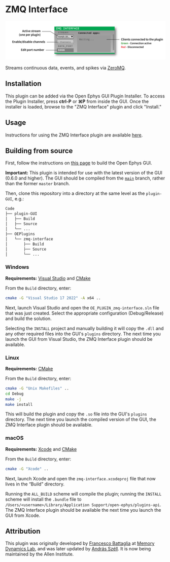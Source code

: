 # ZMQ Interface

![zmq-interface-screenshot](Resources/zmqinterface.png)

Streams continuous data, events, and spikes via [ZeroMQ](http://zeromq.org/).


## Installation

This plugin can be added via the Open Ephys GUI Plugin Installer. To access the Plugin Installer, press **ctrl-P** or **⌘P** from inside the GUI. Once the installer is loaded, browse to the "ZMQ Interface" plugin and click "Install."


## Usage

Instructions for using the ZMQ Interface plugin are available [here](https://open-ephys.github.io/gui-docs/User-Manual/Plugins/ZMQ-Interface.html).



## Building from source

First, follow the instructions on [this page](https://open-ephys.github.io/gui-docs/Developer-Guide/Compiling-the-GUI.html) to build the Open Ephys GUI.

**Important:** This plugin is intended for use with the latest version of the GUI (0.6.0 and higher). The GUI should be compiled from the [`main`](https://github.com/open-ephys/plugin-gui/tree/main) branch, rather than the former `master` branch.

Then, clone this repository into a directory at the same level as the `plugin-GUI`, e.g.:
 
```
Code
├── plugin-GUI
│   ├── Build
│   ├── Source
│   └── ...
├── OEPlugins
│   └── zmq-interface
│       ├── Build
│       ├── Source
│       └── ...
```

### Windows

**Requirements:** [Visual Studio](https://visualstudio.microsoft.com/) and [CMake](https://cmake.org/install/)

From the `Build` directory, enter:

```bash
cmake -G "Visual Studio 17 2022" -A x64 ..
```

Next, launch Visual Studio and open the `OE_PLUGIN_zmq-interface.sln` file that was just created. Select the appropriate configuration (Debug/Release) and build the solution.

Selecting the `INSTALL` project and manually building it will copy the `.dll` and any other required files into the GUI's `plugins` directory. The next time you launch the GUI from Visual Studio, the ZMQ Interface plugin should be available.


### Linux

**Requirements:** [CMake](https://cmake.org/install/)

From the `Build` directory, enter:

```bash
cmake -G "Unix Makefiles" ..
cd Debug
make -j
make install
```

This will build the plugin and copy the `.so` file into the GUI's `plugins` directory. The next time you launch the compiled version of the GUI, the ZMQ Interface plugin should be available.


### macOS

**Requirements:** [Xcode](https://developer.apple.com/xcode/) and [CMake](https://cmake.org/install/)

From the `Build` directory, enter:

```bash
cmake -G "Xcode" ..
```

Next, launch Xcode and open the `zmq-interface.xcodeproj` file that now lives in the “Build” directory.

Running the `ALL_BUILD` scheme will compile the plugin; running the `INSTALL` scheme will install the `.bundle` file to `/Users/<username>/Library/Application Support/open-ephys/plugins-api`. The ZMQ Interface plugin should be available the next time you launch the GUI from Xcode.


## Attribution

This plugin was originally developed by [Francesco Battaglia](https://github.com/fpbattaglia) at [Memory Dynamics Lab](https://www.memorydynamics.org/), and was later updated by [András Széll](https://github.com/aszell). It is now being maintained by the Allen Institute.
